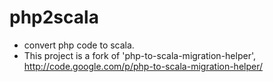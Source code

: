 # php2scala

* convert php code to scala.
* This project is a fork of 'php-to-scala-migration-helper', http://code.google.com/p/php-to-scala-migration-helper/
